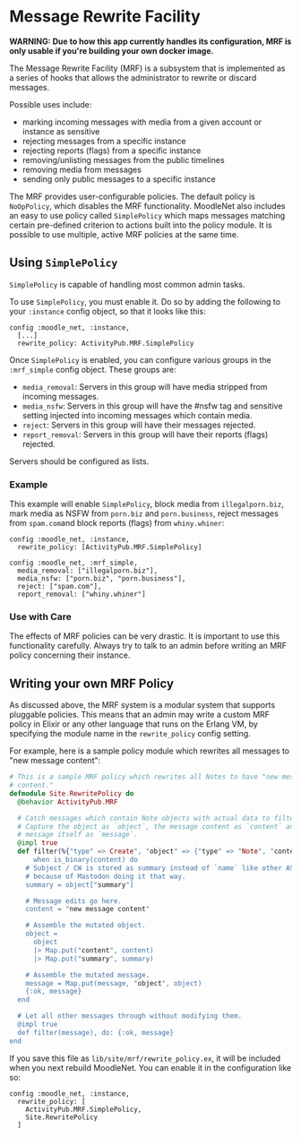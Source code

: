 # Message Rewrite Facility

**WARNING: Due to how this app currently handles its configuration, MRF is only usable if you're building your own docker image.**

The Message Rewrite Facility (MRF) is a subsystem that is implemented as a series of hooks that allows the administrator to rewrite or discard messages.

Possible uses include:

- marking incoming messages with media from a given account or instance as sensitive
- rejecting messages from a specific instance
- rejecting reports (flags) from a specific instance
- removing/unlisting messages from the public timelines
- removing media from messages
- sending only public messages to a specific instance

The MRF provides user-configurable policies. The default policy is `NoOpPolicy`, which disables the MRF functionality. MoodleNet also includes an easy to use policy called `SimplePolicy` which maps messages matching certain pre-defined criterion to actions built into the policy module.
It is possible to use multiple, active MRF policies at the same time.

## Using `SimplePolicy`

`SimplePolicy` is capable of handling most common admin tasks.

To use `SimplePolicy`, you must enable it. Do so by adding the following to your `:instance` config object, so that it looks like this:

```
config :moodle_net, :instance,
  [...]
  rewrite_policy: ActivityPub.MRF.SimplePolicy
```

Once `SimplePolicy` is enabled, you can configure various groups in the `:mrf_simple` config object. These groups are:

- `media_removal`: Servers in this group will have media stripped from incoming messages.
- `media_nsfw`: Servers in this group will have the #nsfw tag and sensitive setting injected into incoming messages which contain media.
- `reject`: Servers in this group will have their messages rejected.
- `report_removal`: Servers in this group will have their reports (flags) rejected.

Servers should be configured as lists.

### Example

This example will enable `SimplePolicy`, block media from `illegalporn.biz`, mark media as NSFW from `porn.biz` and `porn.business`, reject messages from `spam.com`and block reports (flags) from `whiny.whiner`:

```
config :moodle_net, :instance,
  rewrite_policy: [ActivityPub.MRF.SimplePolicy]

config :moodle_net, :mrf_simple,
  media_removal: ["illegalporn.biz"],
  media_nsfw: ["porn.biz", "porn.business"],
  reject: ["spam.com"],
  report_removal: ["whiny.whiner"]

```

### Use with Care

The effects of MRF policies can be very drastic. It is important to use this functionality carefully. Always try to talk to an admin before writing an MRF policy concerning their instance.

## Writing your own MRF Policy

As discussed above, the MRF system is a modular system that supports pluggable policies. This means that an admin may write a custom MRF policy in Elixir or any other language that runs on the Erlang VM, by specifying the module name in the `rewrite_policy` config setting.

For example, here is a sample policy module which rewrites all messages to "new message content":

```elixir
# This is a sample MRF policy which rewrites all Notes to have "new message
# content."
defmodule Site.RewritePolicy do
  @behavior ActivityPub.MRF

  # Catch messages which contain Note objects with actual data to filter.
  # Capture the object as `object`, the message content as `content` and the
  # message itself as `message`.
  @impl true
  def filter(%{"type" => Create", "object" => {"type" => "Note", "content" => content} = object} = message)
      when is_binary(content) do
    # Subject / CW is stored as summary instead of `name` like other AS2 objects
    # because of Mastodon doing it that way.
    summary = object["summary"]

    # Message edits go here.
    content = "new message content"

    # Assemble the mutated object.
    object =
      object
      |> Map.put("content", content)
      |> Map.put("summary", summary)

    # Assemble the mutated message.
    message = Map.put(message, "object", object)
    {:ok, message}
  end

  # Let all other messages through without modifying them.
  @impl true
  def filter(message), do: {:ok, message}
end
```

If you save this file as `lib/site/mrf/rewrite_policy.ex`, it will be included when you next rebuild MoodleNet. You can enable it in the configuration like so:

```
config :moodle_net, :instance,
  rewrite_policy: [
    ActivityPub.MRF.SimplePolicy,
    Site.RewritePolicy
  ]
```
